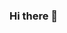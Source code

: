 ### Hi there 👋

<!--
**DonRoggelio/DonRoggelio** is a ✨ _special_ ✨ repository because its `README.md` (this file) appears on your GitHub profile.

Here are some ideas to get you started:

- 🔭 I’m currently working on how to use git
- 🌱 I’m currently learning Web Dev. full stack 
- 👯 I’m looking to collaborate on ux/ui
- 🤔 I’m looking for help with to grow up!!
- 💬 Ask me about ...don´t ask, you know nothing jhon snow
- 📫 How to reach me: ...
- 😄 Pronouns: ...
- ⚡ Fun fact: ...
-->
